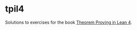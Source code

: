 # tpil4

Solutions to exercises for the book [Theorem Proving in Lean 4](https://leanprover.github.io/theorem_proving_in_lean4/).  
